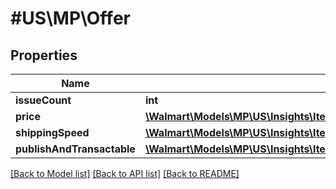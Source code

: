 # #US\MP\Offer

## Properties

Name | Type | Description | Notes
------------ | ------------- | ------------- | -------------
**issueCount** | **int** |  | [optional]
**price** | [**\Walmart\Models\MP\US\Insights\ItemsDetailsForListing200ResponsePayloadInnerScoreDetailsOfferPrice**](ItemsDetailsForListing200ResponsePayloadInnerScoreDetailsOfferPrice.md) |  | [optional]
**shippingSpeed** | [**\Walmart\Models\MP\US\Insights\ItemsDetailsForListing200ResponsePayloadInnerScoreDetailsOfferShippingSpeed**](ItemsDetailsForListing200ResponsePayloadInnerScoreDetailsOfferShippingSpeed.md) |  | [optional]
**publishAndTransactable** | [**\Walmart\Models\MP\US\Insights\ItemsDetailsForListing200ResponsePayloadInnerScoreDetailsOfferPublishAndTransactable**](ItemsDetailsForListing200ResponsePayloadInnerScoreDetailsOfferPublishAndTransactable.md) |  | [optional]


[[Back to Model list]](../) [[Back to API list]](../../Api/US/MP) [[Back to README]](../../README.md)
